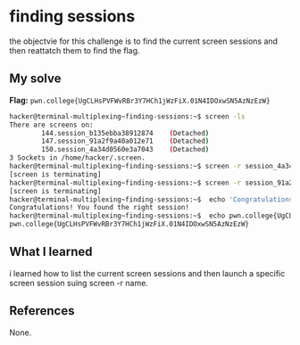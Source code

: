 # finding sessions
the objectvie for this challenge is to find the current screen sessions and then reattatch them to find the flag.

## My solve
**Flag:** `pwn.college{UgCLHsPVFWvRBr3Y7HCh1jWzFiX.01N4IDOxwSN5AzNzEzW}`


```bash
hacker@terminal-multiplexing~finding-sessions:~$ screen -ls
There are screens on:
        144.session_b135ebba38912874    (Detached)
        147.session_91a2f9a40a012e71    (Detached)
        150.session_4a34d0560e3a7043    (Detached)
3 Sockets in /home/hacker/.screen.
hacker@terminal-multiplexing~finding-sessions:~$ screen -r session_4a34d0560e3a7043
[screen is terminating]
hacker@terminal-multiplexing~finding-sessions:~$ screen -r session_91a2f9a40a012e71
[screen is terminating]
hacker@terminal-multiplexing~finding-sessions:~$  echo 'Congratulations! You found the right session!'
Congratulations! You found the right session!
hacker@terminal-multiplexing~finding-sessions:~$  echo pwn.college{UgCLHsPVFWvRBr3Y7HCh1jWzFiX.01N4IDOxwSN5AzNzEzW}
pwn.college{UgCLHsPVFWvRBr3Y7HCh1jWzFiX.01N4IDOxwSN5AzNzEzW}
```

## What I learned
i learned how to list the current screen sessions and then launch a specific screen session suing screen -r name.

## References 
None.
